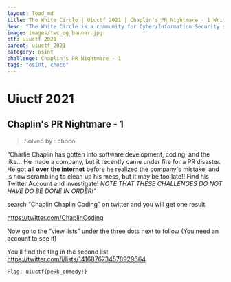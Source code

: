 ```yaml
---
layout: load_md
title: The White Circle | Uiuctf 2021 | Chaplin's PR Nightmare - 1 Writeup
desc: "The White Circle is a community for Cyber/Information Security students, enthusiasts and professionals. You can discuss anything related to Security, share your knowledge with others, get help when you need it and proceed further in your journey with amazing people from all over the world."
image: images/twc_og_banner.jpg
ctf: Uiuctf 2021
parent: uiuctf_2021
category: osint
challenge: Chaplin's PR Nightmare - 1
tags: "osint, choco"
---
```


<h1 class="heading card-title white-text">Uiuctf 2021</h1>

## Chaplin's PR Nightmare - 1
> Solved by : choco

“Charlie Chaplin has gotten into software development, coding, and the like... He made a company, but it recently came under fire for a PR disaster. He got **all over the internet** before he realized the company's mistake, and is now scrambling to clean up his mess, but it may be too late!! Find his Twitter Account and investigate! *NOTE THAT THESE CHALLENGES DO NOT HAVE DO BE DONE IN ORDER!”*

search “Chaplin Chaplin Coding” on twitter and you will get one result

https://twitter.com/ChaplinCoding

Now go to the “view lists” under the three dots next to follow (You need an account to see it)

You’ll find the flag in the second list
https://twitter.com/i/lists/1416876734578929664


    Flag: uiuctf{pe@k_c0medy!}


